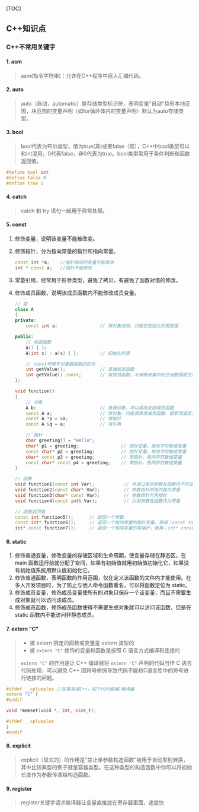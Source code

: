 [TOC]



## **C++知识点**

### **C++不常用关键字**

#### **1. asm**

> asm(指令字符串)：允许在C++程序中嵌入汇编代码。

#### **2. auto**

> auto（自动，automatic）是存储类型标识符，表明变量"自动"具有本地范围，块范围的变量声明（如for循环体内的变量声明）默认为auto存储类型。

#### **3. bool**

> bool代表为布尔类型，值为true(真)或者false（假），C++中bool类型可以和int混用，0代表false，非0代表为true。bool类型常用于条件判断和函数返回值。



```C++
#define bool int
#define false 0
#define true 1
```

#### **4. catch**

> catch 和 try 语句一起用于异常处理。



#### **5. const**

1. 修饰变量，说明该变量不能被改变。

2. 修饰指针，分为指向常量的指针和指向常量。

   ```C++
   const int *a;	//指针指向的变量不能修改
   int * const a;	//指针不能修改
   
   ```


3. 常量引用，经常用于形参类型，避免了拷贝，有避免了函数对值的修改。

4. 修饰成员函数，说明该成员函数内不能修改成员变量。

   ```C++
   // 类
   class A
   {
   private:
       const int a;                // 常对象成员，只能在初始化列表赋值
   
   public:
       // 构造函数
       A() { };
       A(int x) : a(x) { };        // 初始化列表
   
       // const可用于对重载函数的区分
       int getValue();             // 普通成员函数
       int getValue() const;       // 常成员函数，不得修改类中的任何数据成员的值
   };
   
   void function()
   {
       // 对象
       A b;                        // 普通对象，可以调用全部成员函数
       const A a;                  // 常对象，只能调用常成员函数、更新常成员变量
       const A *p = &a;            // 常指针
       const A &q = a;             // 常引用
   
       // 指针
       char greeting[] = "Hello";
       char* p1 = greeting;                // 指针变量，指向字符数组变量
       const char* p2 = greeting;          // 指针变量，指向字符数组常量
       char* const p3 = greeting;          // 常指针，指向字符数组变量
       const char* const p4 = greeting;    // 常指针，指向字符数组常量
   }
   
   // 函数
   void function1(const int Var);           // 传递过来的参数在函数内不可变
   void function2(const char* Var);         // 参数指针所指内容为常量
   void function3(char* const Var);         // 参数指针为常指针
   void function4(const int& Var);          // 引用参数在函数内为常量
   
   // 函数返回值
   const int function5();      // 返回一个常数
   const int* function6();     // 返回一个指向常量的指针变量，使用：const int *p = function6();
   int* const function7();     // 返回一个指向变量的常指针，使用：int* const p = function7();
   ```



#### **6. static**

1. 修饰普通变量，修改变量的存储区域和生命周期，使变量存储在静态区，在 main 函数运行前就分配了空间，如果有初始值就用初始值初始化它，如果没有初始值系统用默认值初始化它。
2. 修饰普通函数，表明函数的作用范围，仅在定义该函数的文件内才能使用。在多人开发项目时，为了防止与他人命令函数重名，可以将函数定位为 static。
3. 修饰成员变量，修饰成员变量使所有的对象只保存一个该变量，而且不需要生成对象就可以访问该成员。
4. 修饰成员函数，修饰成员函数使得不需要生成对象就可以访问该函数，但是在 static 函数内不能访问非静态成员。

#### **7. extern "C"**

> - 被 extern 限定的函数或变量是 extern 类型的
> - 被 `extern "C"` 修饰的变量和函数是按照 C 语言方式编译和连接的
>
> `extern "C"` 的作用是让 C++ 编译器将 `extern "C"` 声明的代码当作 C 语言代码处理，可以避免 C++ 因符号修饰导致代码不能和C语言库中的符号进行链接的问题。

```C++
#ifdef __cplusplus //如果采用C++，如下代码使用C编译器
extern "C" {
#endif

void *memset(void *, int, size_t);

#ifdef __cplusplus
}
#endif
```



#### **8. explicit**

> explicit（显式的）的作用是"禁止单参数构造函数"被用于自动型别转换，其中比较典型的例子就是容器类型。在这种类型的构造函数中你可以将初始长度作为参数传递给构造函数。



#### **9. register** 

> register关键字请求编译器让变量直接放在寄存器里面，速度快